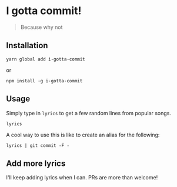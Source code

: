 # I gotta commit!

> Because why not

## Installation
```
yarn global add i-gotta-commit
```
 
 or
 
```
npm install -g i-gotta-commit
```
 
 
## Usage

Simply type in `lyrics` to get a few random lines from popular songs.

```
lyrics
```

A cool way to use this is like to create an alias for the following:

```
lyrics | git commit -F -
```

## Add more lyrics

I'll keep adding lyrics when I can. PRs are more than welcome!
